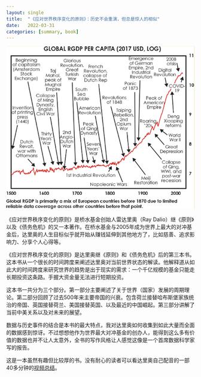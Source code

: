 ```yaml
---
layout: single
title:  "《应对世界秩序变化的原则》：历史不会重演，但总是惊人的相似"
date:   2022-03-31
categories: [summary, book]
---
```


<p align="center">
    <img src="/assets/images/2022-03-31/AA9C80C4-06BC-40A3-A3B9-01459396C598.jpeg" alt="drawing"/>
</p>

《应对世界秩序变化的原则》是桥水基金创始人雷达里奥（Ray Dalio）继《原则》以及《债务危机》的又一本著作。在桥水基金与2005年成为世界上最大的对冲基金后，达里奥的人生目标似乎就开始从赚钱延伸到其他地方了，比如慈善、追求影响力、分享个人心得等。

《应对世界秩序变化的原则》是达里奥继《原则》和《债务危机》后的第三本书。这本书从一个很长的时间跨度来阐述达里奥对当前世界状态的解读。他解释道从如此大的时间跨度来研究世界的趋势是出于现实的需求：一个千亿规模的基金只能走长期投资这条路。手握大资金量无法进行短期投资。

这本书一共分为三个部分。第一部分主要阐述了关于世界（国家）发展的周期理论。第二部分回顾了过去500年来主要帝国的兴衰。包含荷兰接替哈布斯堡家族统治的帝国、英国接替荷兰、美国接替英国、以及最近的中国崛起。第三部分讲解了当前中美关系以及对未来的展望。

数据与历史事件的结合是本书的最大特点，我对达里奥如何收集到如此大量而全面的数据感到惊讶。不过想想他作为世界最大对冲基金的创办人，能得到这么多有价值的数据也并不让人太意外，全书的写作风格让人感觉这像是一个首席数据科学家写的报告。

这是一本虽然有趣但比较厚的书。没有耐心的读者可以看达里奥自己配音的一部40多分钟的[视频总结](https://www.bilibili.com/video/BV1c34y187S2?spm_id_from=333.337.search-card.all.click)。